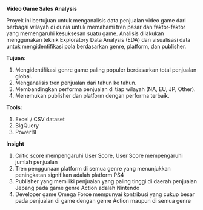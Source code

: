 **Video Game Sales Analysis**

Proyek ini bertujuan untuk menganalisis data penjualan video game dari berbagai wilayah di dunia untuk memahami tren pasar dan faktor-faktor yang memengaruhi kesuksesan suatu game. Analisis dilakukan menggunakan teknik Exploratory Data Analysis (EDA) dan visualisasi data untuk mengidentifikasi pola berdasarkan genre, platform, dan publisher.

**Tujuan:** 
1. Mengidentifikasi genre game paling populer berdasarkan total penjualan global.
2. Menganalisis tren penjualan dari tahun ke tahun.
3. Membandingkan performa penjualan di tiap wilayah (NA, EU, JP, Other).
4. Menemukan publisher dan platform dengan performa terbaik.

**Tools:**
1. Excel / CSV dataset
2. BigQuery
3. PowerBI

**Insight** 
1. Critic score mempengaruhi User Score, User Score mempengaruhi jumlah
   penjualan
2. Tren penggunaan platform di semua genre yang menunjukkan peningkatan
   signifikan adalah platform PS4
3. Publisher yang memiliki penjualan yang paling tinggi di daerah penjualan
   Jepang pada game genre Action adalah Nintendo
4. Developer game Omega Force mempunyai kontribusi yang cukup besar pada
   penjualan di game dengan genre Action maupun di semua genre
  





